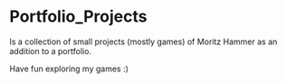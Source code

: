 # Portfolio_Projects
Is a collection of small projects (mostly games) of Moritz Hammer as an addition to a portfolio. 

Have fun exploring my games :)
